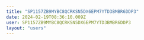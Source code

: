 ```yaml
---
title: "SP1157ZB9MYBC8QCRKSN5DX6EPM7YTD3BMBR6DDP3"
date: 2024-02-19T08:36:10.009Z
user: SP1157ZB9MYBC8QCRKSN5DX6EPM7YTD3BMBR6DDP3
layout: "users"
---
```

    